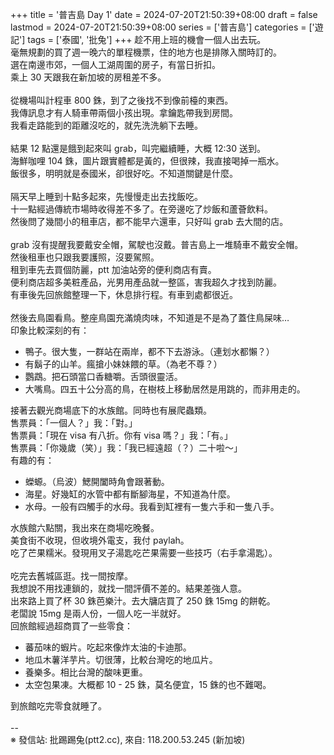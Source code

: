 +++
title = '普吉島 Day 1'
date = 2024-07-20T21:50:39+08:00
draft = false
lastmod = 2024-07-20T21:50:39+08:00
series = ['普吉島']
categories = ['遊記']
tags = ['泰國', '批兔']
+++
趁不用上班的機會一個人出去玩。<br>
毫無規劃的買了週一晚六的單程機票，住的地方也是排隊入關時訂的。<br>
選在南邊市郊，一個人工湖周圍的房子，有當日折扣。<br>
乘上 30 天跟我在新加坡的房租差不多。<br>
<br>
從機場叫計程車 800 銖，到了之後找不到像前檯的東西。<br>
我傳訊息才有人騎車帶兩個小孩出現。拿鑰匙帶我到房間。<br>
我看走路能到的距離沒吃的，就先洗洗躺下去睡。<br>
<br>
結果 12 點還是餓到起來叫 grab，叫完繼續睡，大概 12:30 送到。<br>
海鮮咖哩 104 銖，圖片跟實體都是黃的，但很辣，我直接喝掉一瓶水。<br>
飯很多，明明就是泰國米，卻很好吃。不知道關鍵是什麼。<br>
<br>
隔天早上睡到十點多起來，先慢慢走出去找飯吃。<br>
十一點經過傳統市場時收得差不多了。在旁邊吃了炒飯和蘆薈飲料。<br>
然後問了幾間小的租車店，都不能早六還車，只好叫 grab 去大間的店。<br>
<br>
grab 沒有提醒我要戴安全帽，駕駛也沒戴。普吉島上一堆騎車不戴安全帽。<br>
然後租車也只跟我要護照，沒要駕照。<br>
租到車先去買個防麗，ptt 加油站旁的便利商店有賣。<br>
便利商店超多美粧產品，光男用產品就一整區，害我超久才找到防麗。<br>
有車後先回旅館整理一下，休息排行程。有車到處都很近。<br>
<br>
然後去鳥園看鳥。整座鳥園充滿燒肉味，不知道是不是為了蓋住鳥屎味…<br>
印象比較深刻的有：<br>
- 鴨子。很大隻，一群站在兩岸，都不下去游泳。（連划水都懶？）<br>
- 有鬍子的山羊。瘋搶小妹妹餵的草。（為老不尊？）<br>
- 鸚鵡。把石頭當口香糖嚼。舌頭很靈活。<br>
- 大嘴鳥。四五十公分高的鳥，在樹枝上移動居然是用跳的，而非用走的。

接著去觀光商場底下的水族館。同時也有展爬蟲類。<br>
售票員：「一個人？」我：「對。」<br>
售票員：「現在 visa 有八折。你有 visa 嗎？」我：「有。」<br>
售票員：「你幾歲（笑）」我：「我已經遠超（？）二十啦～」<br>
有趣的有：
- 蠑螈。（烏波）鰓開闔時角會跟著動。
- 海星。好幾缸的水管中都有斷腳海星，不知道為什麼。
- 水母。一般有四觸手的水母。我看到缸裡有一隻六手和一隻八手。

水族館六點關，我出來在商場吃晚餐。<br>
美食街不收現，但收境外電支，我付 paylah。<br>
吃了芒果糯米。發現用叉子湯匙吃芒果需要一些技巧（右手拿湯匙）。<br>
<br>
吃完去舊城區逛。找一間按摩。<br>
我想說不用找連鎖的，就找一間評價不差的。結果差強人意。<br>
出來路上買了杯 30 銖芭樂汁。去大牗店買了 250 銖 15mg 的餅乾。<br>
老闆說 15mg 是兩人份，一個人吃一半就好。<br>
回旅館經過超商買了一些零食：
- 蕃茄味的蝦片。吃起來像炸太油的卡迪那。
- 地瓜木薯洋芋片。切很薄，比較台灣吃的地瓜片。
- 養樂多。相比台灣的酸味更重。
- 太空包果凍。大概都 10 - 25 銖，莫名便宜，15 銖的也不難喝。

到旅館吃完零食就睡了。<br>
<br>
--<br>
※ 發信站: 批踢踢兔(ptt2.cc), 來自: 118.200.53.245 (新加坡)

